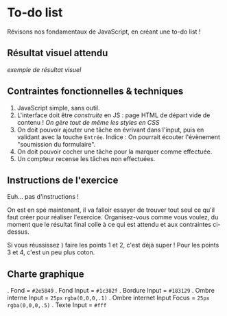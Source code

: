 # To-do list
Révisons nos fondamentaux de JavaScript, en créant une to-do list !

## Résultat visuel attendu
*exemple de résultat visuel*
## Contraintes fonctionnelles & techniques
1. JavaScript simple, sans outil.
2. L'interface doit être *construite* en JS : page HTML de départ vide de contenu ! *On gère tout de même les styles en CSS*
3. On doit pouvoir ajouter une tâche en évrivant dans l'input, puis en validant avec la touche `Entrée`. Indice : On pourrait écouter l'évènement "soumission du formulaire".
4. On doit pouvoir cocher une tâche pour la marquer comme effectuée.
5. Un compteur recense les tâches non effectuées.

## Instructions de l'exercice
Euh... pas d'instructions !

On est en spé maintenant, il va falloir essayer de trouver tout seul ce qu'il faut créer pour réaliser l'exercice. Organisez-vous comme vous voulez, du moment que le résultat final colle à ce qui est attendu et aux contraintes ci-dessus.

Si vous réussissez ) faire les points 1 et 2, c'est déjà super ! Pour les points 3 et 4, c'est un peu plus coton.

## Charte graphique
. Fond = `#2e5849`
. Fond Input = `#1c382f`
. Bordure Input = `#183129`
. Ombre interne Input = `25px` `rgba(0,0,0,.1)`
. Ombre internet Input Focus = `25px` `rgba(0,0,0,.5)`
. Texte Input = `#fff`
